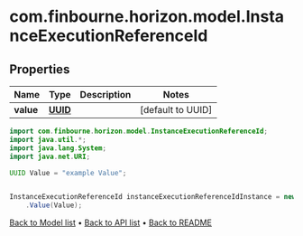 # com.finbourne.horizon.model.InstanceExecutionReferenceId

## Properties

Name | Type | Description | Notes
------------ | ------------- | ------------- | -------------
**value** | [**UUID**](UUID.md) |  | [default to UUID]

```java
import com.finbourne.horizon.model.InstanceExecutionReferenceId;
import java.util.*;
import java.lang.System;
import java.net.URI;

UUID Value = "example Value";


InstanceExecutionReferenceId instanceExecutionReferenceIdInstance = new InstanceExecutionReferenceId()
    .Value(Value);
```


[Back to Model list](../README.md#documentation-for-models) &#8226; [Back to API list](../README.md#documentation-for-api-endpoints) &#8226; [Back to README](../README.md)

